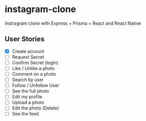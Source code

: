 # instagram-clone
Instragram clone with Express + Prisma + React and React Native

## User Stories

- [x] Create account
- [ ] Request Secret
- [ ] Confirm Secret (login)
- [ ] Like / Unlike a photo
- [ ] Comment on a photo
- [ ] Search by user
- [ ] Follow / Unfollow User
- [ ] See the full photo
- [ ] Edit my profile
- [ ] Upload a photo
- [ ] Edit the photo (Delete)
- [ ] See the feed